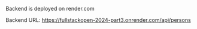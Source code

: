 Backend is deployed on render.com

Backend URL: https://fullstackopen-2024-part3.onrender.com/api/persons